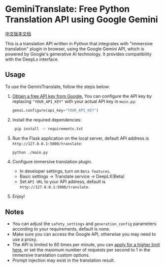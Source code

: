 # GeminiTranslate: Free Python Translation API using Google Gemini

[中文版本文档](README_CN.md)

This is a translation API written in Python that integrates with "immersive translation" plugin in browser, using the Google Gemini API, which is powered by Google's generative AI technology. It provides compatibility with the DeepLx interface.

## Usage

To use the GeminiTranslate, follow the steps below:

1. [Obtain a free API key from Google.](https://makersuite.google.com/app/apikey) You can configure the API key by replacing `"YOUR_API_KEY"` with your actual API key in `main.py`:

   ```python
   genai.configure(api_key="YOUR_API_KEY")
   ```

2. Install the required dependencies:

   ```bash
    pip install -r requirements.txt
   ```

3. Run the Flask application on the local server, default API address is `http://127.0.0.1:5000/translate`:

   ```bash
   python ./main.py
   ```

4. Configure immersive translation plugin.
   - In developer settings, turn on `Beta features`.
   - Basic settings -> Translate service -> DeepLX(Beta)
   - Set `API URL` to your API address, default is `http://127.0.0.1:5000/translate`.

5. Enjoy!

## Notes

- You can adjust the `safety_settings` and `generation_config` parameters according to your requirements, default is none.
- Make sure you can access the Google API, otherwise you may need to use a proxy.
- The API is limited to 60 times per minute, you can [apply for a higher limit here](https://ai.google.dev/docs/increase_quota), or set the maximum number of requests per second to 1 in the immersive translation custom options.
- Prompt injection may exist in the translation result.

